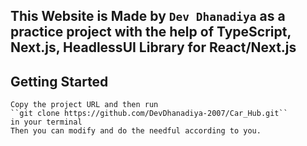 ## This Website is Made by `Dev Dhanadiya` as a practice project with the help of TypeScript, Next.js, HeadlessUI Library for React/Next.js

## Getting Started

```
Copy the project URL and then run
``git clone https://github.com/DevDhanadiya-2007/Car_Hub.git``
in your terminal
Then you can modify and do the needful according to you.
```
